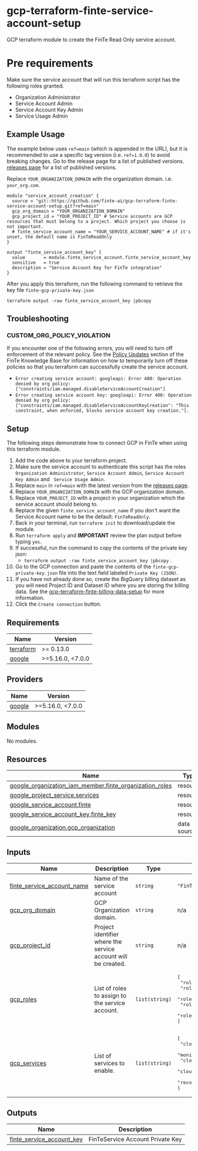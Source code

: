 
# gcp-terraform-finte-service-account-setup

GCP terraform module to create the FinTe Read Only service account.

# Pre requirements

Make sure the service account that will run this terraform script has the following roles granted.
* Organization Administrator
* Service Account Admin
* Service Account Key Admin
* Service Usage Admin

## Example Usage

The example below uses `ref=main` (which is appended in the URL),  but it is recommended to use a specific tag version (i.e. `ref=1.0.0`) to avoid breaking changes. Go to the release page for a list of published versions. [releases page](https://github.com/finte-ai/gcp-terraform-finte-service-account-setup/releases) for a list of published versions.

Replace `YOUR_ORGANIZATION_DOMAIN` with the organization domain. i.e. `your_org.com`.
```
module "service_account_creation" {
  source = "git::https://github.com/finte-ai/gcp-terraform-finte-service-account-setup.git?ref=main"
  gcp_org_domain = "YOUR_ORGANIZATION_DOMAIN"
  gcp_project_id = "YOUR_PROJECT_ID" # Service accounts are GCP resources that must belong to a project. Which project you choose is not important.
  # finte_service_account_name = "YOUR_SERVICE_ACCOUNT_NAME" # if it's unset, the default name is FinTeReadOnly
}

output "finte_service_account_key" {
  value       = module.finte_service_account.finte_service_account_key
  sensitive   = true
  description = "Service Account Key for FinTe integration"
}
```

After you apply this terraform, run the following command to retrieve the key file `finte-gcp-private-key.json`
```
terraform output -raw finte_service_account_key |pbcopy
```

## Troubleshooting

### CUSTOM_ORG_POLICY_VIOLATION
If you encounter one of the following errors, you will need to turn off enforcement of the relevant policy. See the [Policy Updates](https://docs.google.com/document/d/1U9wysY8wVnQMd4If3QJ1wzUZaSlAFZhRCjxnAYTr1eI/edit?tab=t.o63zg6fssnhm) section of the  FinTe Knowledge Base for information on how to temporarily turn off these policies so that you terraform can successfully create the service account.

  * `Error creating service account: googleapi: Error 400: Operation denied by org policy: ["constraints/iam.managed.disableServiceAccountCreation"]`
  * `Error creating service account key: googleapi: Error 400: Operation denied by org policy: ["constraints/iam.managed.disableServiceAccountKeyCreation": "This constraint, when enforced, blocks service account key creation."].`

## Setup

The following steps demonstrate how to connect GCP in FinTe when using this terraform module.

1. Add the code above to your terraform project.
2. Make sure the service account to authenticate this script has the roles `Organization Administrator`, `Service Account Admin`, `Service Account Key Admin` and ` Service Usage Admin`.
3. Replace `main` in `ref=main` with the latest version from the [releases page](https://github.com/finte-ai/gcp-terraform-finte-service-account-setup/releases).
4. Replace `YOUR_ORGANIZATION_DOMAIN` with the GCP organization domain.
5. Replace `YOUR_PROJECT_ID` with a project in your organization which the service account should belong to.
6. Replace the given `finte_service_account_name` if you don't want the Service Account name to be the default: `FinTeReadOnly`.
8. Back in your terminal, run `terraform init` to download/update the module.
9. Run `terraform apply` and **IMPORTANT** review the plan output before typing `yes`.
10. If successful, run the command to copy the contents of the private key json:
     - `terraform output -raw finte_service_account_key |pbcopy` .
12. Go to the GCP connection and paste the contents of the `finte-gcp-private-key.json` file into the text field labeled `Private Key (JSON)`.
13. If you have not already done so, create the BigQuery billing dataset as you will need Project ID and Dataset ID where you are storing the billing data. See the [gcp-terraform-finte-billing-data-setup](https://github.com/finte-public-ai/gcp-terraform-finte-billing-data-setup) for more information.
13. Click the `Create connection` button.


<!-- BEGIN_TF_DOCS -->
## Requirements

| Name | Version |
|------|---------|
| <a name="requirement_terraform"></a> [terraform](#requirement\_terraform) | >= 0.13.0 |
| <a name="requirement_google"></a> [google](#requirement\_google) | >=5.16.0, <7.0.0 |

## Providers

| Name | Version |
|------|---------|
| <a name="provider_google"></a> [google](#provider\_google) | >=5.16.0, <7.0.0 |

## Modules

No modules.

## Resources

| Name | Type |
|------|------|
| [google_organization_iam_member.finte_organization_roles](https://registry.terraform.io/providers/hashicorp/google/latest/docs/resources/organization_iam_member) | resource |
| [google_project_service.services](https://registry.terraform.io/providers/hashicorp/google/latest/docs/resources/project_service) | resource |
| [google_service_account.finte](https://registry.terraform.io/providers/hashicorp/google/latest/docs/resources/service_account) | resource |
| [google_service_account_key.finte_key](https://registry.terraform.io/providers/hashicorp/google/latest/docs/resources/service_account_key) | resource |
| [google_organization.gcp_organization](https://registry.terraform.io/providers/hashicorp/google/latest/docs/data-sources/organization) | data source |

## Inputs

| Name | Description | Type | Default | Required |
|------|-------------|------|---------|:--------:|
| <a name="input_finte_service_account_name"></a> [finte\_service\_account\_name](#input\_finte\_service\_account\_name) | Name of the service account | `string` | `"FinTeReadOnly"` | no |
| <a name="input_gcp_org_domain"></a> [gcp\_org\_domain](#input\_gcp\_org\_domain) | GCP Organization domain. | `string` | n/a | yes |
| <a name="input_gcp_project_id"></a> [gcp\_project\_id](#input\_gcp\_project\_id) | Project identifier where the service account will be created. | `string` | n/a | yes |
| <a name="input_gcp_roles"></a> [gcp\_roles](#input\_gcp\_roles) | List of roles to assign to the service account. | `list(string)` | <pre>[<br/>  "roles/browser",<br/>  "roles/viewer",<br/>  "roles/cloudasset.viewer",<br/>  "roles/monitoring.viewer",<br/>  "roles/recommender.viewer"<br/>]</pre> | no |
| <a name="input_gcp_services"></a> [gcp\_services](#input\_gcp\_services) | List of services to enable. | `list(string)` | <pre>[<br/>  "cloudresourcemanager.googleapis.com",<br/>  "monitoring.googleapis.com",<br/>  "cloudasset.googleapis.com",<br/>  "cloudbilling.googleapis.com",<br/>  "recommender.googleapis.com"<br/>]</pre> | no |

## Outputs

| Name | Description |
|------|-------------|
| <a name="output_finte_service_account_key"></a> [finte\_service\_account\_key](#output\_finte\_service\_account\_key) | FinTeService Account Private Key |
<!-- END_TF_DOCS -->
